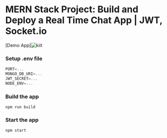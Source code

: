 # MERN Stack Project: Build and Deploy a Real Time Chat App | JWT, Socket.io

[Demo App]![kiit](https://github.com/bishalrauniyar/University-chat-app/assets/160076333/ca547e1f-685e-4de5-b840-66e6232d3e8f)




### Setup .env file

```js
PORT=...
MONGO_DB_URI=...
JWT_SECRET=...
NODE_ENV=...
```

### Build the app

```shell
npm run build
```

### Start the app

```shell
npm start
```
